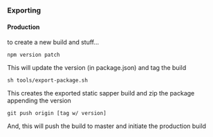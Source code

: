 ### Exporting

#### Production

to create a new build and stuff...

```
npm version patch
```
This will update the version (in package.json) and tag the build
```
sh tools/export-package.sh
```
This creates the exported static sapper build and zip the package appending the version
```
git push origin [tag w/ version]
```
And, this will push the build to master and initiate the production build
